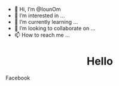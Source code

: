 - 👋 Hi, I’m @IounOm
- 👀 I’m interested in ...
- 🌱 I’m currently learning ...
- 💞️ I’m looking to collaborate on ...
- 📫 How to reach me ...

<!---
IounOm/IounOm is a ✨ special ✨ repository because its `README.md` (this file) appears on your GitHub profile.
You can click the Preview link to take a look at your changes.
--->
<h1 align="center">Hello</h1>
<a src="https://www.facebook.com/iounom.iounnirach">Facebook</a>
